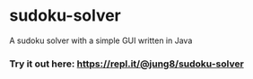 # sudoku-solver
A sudoku solver with a simple GUI written in Java

### Try it out here: https://repl.it/@jung8/sudoku-solver
